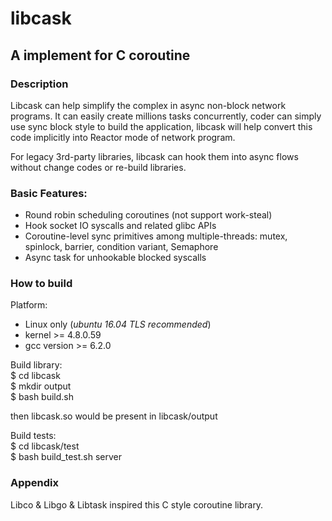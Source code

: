# libcask
## A implement for C coroutine

### Description
Libcask can help simplify the complex in async non-block network programs.
It can easily create millions tasks concurrently, coder can simply use sync
block style to build the application, libcask will help convert this code
implicitly into Reactor mode of network program.

For legacy 3rd-party libraries, libcask can hook them into async flows without
change codes or re-build libraries.

### Basic Features:
* Round robin scheduling coroutines (not support work-steal)
* Hook socket IO syscalls and related glibc APIs
* Coroutine-level sync primitives among multiple-threads: mutex, spinlock, barrier, condition variant, Semaphore
* Async task for unhookable blocked syscalls

### How to build

Platform:
* Linux only (*ubuntu 16.04 TLS recommended*)  
* kernel >= 4.8.0.59  
* gcc version >= 6.2.0   

Build library:  
$ cd libcask  
$ mkdir output  
$ bash build.sh  

then libcask.so would be present in libcask/output

Build tests:  
$ cd libcask/test    
$ bash build_test.sh server

### Appendix
Libco & Libgo & Libtask inspired this C style coroutine library.
